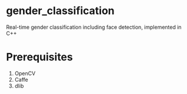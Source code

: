 # gender_classification
Real-time gender classification including face detection, implemented in C++

# Prerequisites
1. OpenCV
2. Caffe
3. dlib
